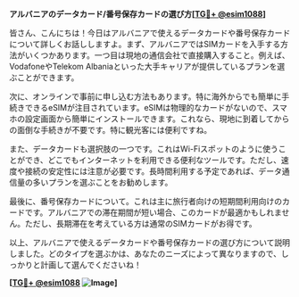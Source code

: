 **アルバニアのデータカード/番号保存カードの選び方[[TG💪+ @esim1088](https://t.me/s/esim1088)]**

皆さん、こんにちは！今日はアルバニアで使えるデータカードや番号保存カードについて詳しくお話ししますよ。まず、アルバニアではSIMカードを入手する方法がいくつかあります。一つ目は現地の通信会社で直接購入すること。例えば、VodafoneやTelekom Albaniaといった大手キャリアが提供しているプランを選ぶことができます。

次に、オンラインで事前に申し込む方法もあります。特に海外からでも簡単に手続きできるeSIMが注目されています。eSIMは物理的なカードがないので、スマホの設定画面から簡単にインストールできます。これなら、現地に到着してからの面倒な手続きが不要です。特に観光客には便利ですね。

また、データカードも選択肢の一つです。これはWi-Fiスポットのように使うことができ、どこでもインターネットを利用できる便利なツールです。ただし、速度や接続の安定性には注意が必要です。長時間利用する予定であれば、データ通信量の多いプランを選ぶことをお勧めします。

最後に、番号保存カードについて。これは主に旅行者向けの短期間利用向けのカードです。アルバニアでの滞在期間が短い場合、このカードが最適かもしれません。ただし、長期滞在を考えている方は通常のSIMカードがお得です。

以上、アルバニアで使えるデータカードや番号保存カードの選び方について説明しました。どのタイプを選ぶかは、あなたのニーズによって異なりますので、しっかりと計画して選んでくださいね！

**[[TG💪+ @esim1088](https://t.me/s/esim1088) ![Image](https://i.postimg.cc/Y0z9fWf4/image.png)]**